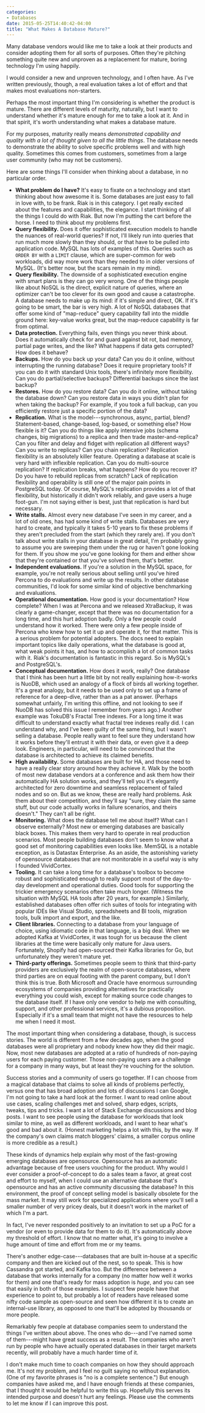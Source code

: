 ```yaml
---
categories:
- Databases
date: 2015-05-25T14:40:42-04:00
title: "What Makes A Database Mature?"
---
```


Many database vendors would like me to take a look at their products and
consider adopting them for all sorts of purposes. Often they're pitching
something quite new and unproven as a replacement for mature, boring technology
I'm using happily.

I would consider a new and unproven technology, and I often have. As I've
written previously, though, a real evaluation takes a lot of effort and that
makes most evaluations non-starters.

Perhaps the most important thing I'm considering is whether the product is
mature. There are different levels of maturity, naturally, but I want to
understand whether it's mature enough for me to take a look at it. And in that
spirit, it's worth understanding what makes a database mature.

For my purposes, maturity really means *demonstrated capability and quality with
a lot of thought given to all the little things*.
The database needs to demonstrate the ability to solve specific problems well and
with high quality. Sometimes this comes from customers, sometimes from a large
user community (who may not be customers).

Here are some things I'll consider when thinking about a database, in no
particular order.

- **What problem do I have?** It's easy to fixate on a technology and start
  thinking about how awesome it is. Some databases are just easy to fall in love
  with, to be frank. Riak is in this category. I get really excited about the
  features and capabilities, the elegance. I start thinking of all the things I
  could do with Riak. But now I'm putting the cart before the horse. I need to
  think about my problems first.
- **Query flexibility.** Does it offer sophisticated execution models to handle
  the nuances of real-world queries? If not, I'll likely run into queries that
  run much more slowly than they should, or that have to be pulled into
  application code. MySQL has lots of examples of this. Queries such as `ORDER
  BY` with a `LIMIT` clause, which are super-common for web workloads, did way
  more work than they needed to in older versions of MySQL. (It's better now,
  but the scars remain in my mind).
- **Query flexibility.** The downside of a sophisticated execution engine with
  smart plans is they can go very wrong. One of the things people like about
  NoSQL is the direct, explicit nature of queries, where an optimizer can't be
  too clever for its own good and cause a catastrophe. A database needs to make
  up its mind: if it's simple and direct, OK. If it's going to be smart, the bar
  is very high. A lot of NoSQL databases that offer some kind of "map-reduce"
  query capability fall into the middle ground here: key-value works great, but
  the map-reduce capability is far from optimal.
- **Data protection.** Everything fails, even things you never think about. Does
  it automatically check for and guard against bit rot, bad memory, partial page
  writes, and the like? What happens if data gets corrupted? How does it behave?
- **Backups.** How do you back up your data? Can you do it online, without
  interrupting the running database? Does it require proprietary tools? If you
  can do it with standard Unix tools, there's infinitely more flexibility. Can
  you do partial/selective backups? Differential backups since the last backup?
- **Restores.** How do you restore data? Can you do it online, without taking
  the database down? Can you restore data in ways you didn't plan for when
  taking the backup? For example, if you took a full backup, can you efficiently
  restore just a specific portion of the data?
- **Replication.** What is the model---synchronous, async, partial, blend?
  Statement-based, change-based, log-based, or something else? How flexible is
  it? Can you do things like apply intensive jobs (schema changes, big
  migrations) to a replica and then trade master-and-replica? Can you filter and
  delay and fidget with replication all different ways? Can you write to
  replicas? Can you chain replication? Replication flexibility is an absolutely
  killer feature. Operating a database at scale is very hard with inflexible
  replication. Can you do multi-source replication? If replication breaks, what
  happens? How do you recover it? Do you have to rebuild replicas from scratch?
  Lack of replication flexibility and operability is still one of the major pain
  points in PostgreSQL today. Of course, MySQL's replication provides a lot of
  that flexibility, but historically it didn't work reliably, and gave users a
  huge foot-gun. I'm not saying either is best, just that replication is hard
  but necessary.
- **Write stalls.** Almost every new database I've seen in my career, and a lot
  of old ones, has had some kind of write stalls. Databases are very hard to
  create, and typically it takes 5-10 years to fix these problems if they aren't
  precluded from the start (which they rarely are). If you don't talk about
  write stalls in your database in great detail, I'm probably going to assume
  you are sweeping them under the rug or haven't gone looking for them. If you
  show me you've gone looking for them and either show that they're contained or
  that you've solved them, that's better.
- **Independent evaluations.** If you're a solution in the MySQL space, for
  example, you're not really serious about selling until you've hired Percona to
  do evaluations and write up the results. In other database communities, I'd
  look for some similar kind of objective benchmarking and evaluations.
- **Operational documentation.** How good is your documentation? How complete?
  When I was at Percona and we released XtraBackup, it was clearly a
  game-changer, except that there was no documentation for a long time, and this
  hurt adoption badly. Only a few people could understand how it worked. There
  were only a few people inside of Percona who knew how to set it up and operate
  it, for that matter. This is a serious problem for potential adopters. The
  docs need to explain important topics like daily operations, what the database
  is good at, what weak points it has, and how to accomplish a lot of common
  tasks with it. Riak's documentation is fantastic in this regard. So is MySQL's
  and PostgreSQL's.
- **Conceptual documentation.** How does it work, really? One database that I
  think has been hurt a little bit by not really explaining how-it-works is
  NuoDB, which used an analogy of a flock of birds all working together. It's a
  great analogy, but it needs to be used only to set up a frame of reference for
  a deep-dive, rather than as a pat answer.  (Perhaps somewhat unfairly, I'm
  writing this offline, and not looking to see if NuoDB has solved this issue I
  remember from years ago.) Another example was TokuDB's Fractal Tree indexes.
  For a long time it was difficult to understand exactly what fractal tree
  indexes really did. I can understand why, and I've been guilty of the same
  thing, but I wasn't selling a database. People really want to feel sure they
  understand how it works before they'll entrust it with their data, or even
  give it a deep look. Engineers, in particular, will need to be convinced that
  the database is architected to achieve its claimed benefits.
- **High availability.** Some databases are built for HA, and those need to have
  a really clear story around how they achieve it. Walk by the booth of most new
  database vendors at a conference and ask them how their automatically HA
  solution works, and they'll tell you it's elegantly architected for zero
  downtime and seamless replacement of failed nodes and so on. But as we know,
  these are really hard problems. Ask them about their competition, and they'll
  say "sure, they claim the same stuff, but our code actually works in failure
  scenarios, and theirs doesn't." They can't all be right.
- **Monitoring.** What does the database tell me about itself? What can I
  observe externally? Most new or emerging databases are basically black boxes.
  This makes them very hard to operate in real production scenarios. Most
  people building databases don't seem to know what a good set of
  monitoring capabilities even looks like. MemSQL is a notable exception, as is
  Datastax Enterprise. As an aside, the astonishing variety of opensource databases
  that are not monitorable in a useful way is why I founded VividCortex.
- **Tooling.** It can take a long time for a database's toolbox to become robust
  and sophisticated enough to really support most of the day-to-day development
  and operational duties. Good tools for supporting the trickier emergency
  scenarios often take much longer. (Witness the situation with MySQL HA tools
  after 20 years, for example.) Similarly, established databases often offer
  rich suites of tools for integrating with popular IDEs like Visual Studio,
  spreadsheets and BI tools, migration tools, bulk import and export, and the like.
- **Client libraries.** Connecting to a database from your language of choice,
  using idiomatic code in that language, is a big deal. When we adopted Kafka at
  VividCortex, it was tough for us because the client libraries at the time
  were basically only mature for Java users. Fortunately, Shopify had
  open-sourced their Kafka libraries for Go, but unfortunately they weren't
  mature yet.
- **Third-party offerings.** Sometimes people seem to think that third-party
  providers are exclusively the realm of open-source databases, where third
  parties are on equal footing with the parent company, but I don't think this
  is true. Both Microsoft and Oracle have enormous surrounding ecosystems of
  companies providing alternatives for practically everything you could wish,
  except for making source code changes to the database itself. If I have only
  one vendor to help me with consulting, support, and other professional
  services, it's a dubious proposition. Especially if it's a small team that
  might not have the resources to help me when I need it most.

The most important thing when considering a database, though, is success
stories. The world is different from a few decades ago, when the good databases
were all proprietary and nobody knew how they did their magic. Now, most new
databases are adopted at a ratio of hundreds of non-paying users for each paying
customer.  Those non-paying users are a challenge for a company in many ways,
but at least they're vouching for the solution.

Success stories and a community of users go together. If I can choose from a
magical database that claims to solve all kinds of problems perfectly, versus
one that has broad adoption and lots of discussions I can Google, I'm not going
to take a hard look at the former. I want to read online about use cases,
scaling challenges met and solved, sharp edges, scripts, tweaks, tips and
tricks. I want a lot of Stack Exchange discussions and blog posts. I want to see
people using the database for workloads that look similar to mine, as well as
different workloads, and I want to hear what's good and bad about it.
(Honest marketing helps a lot with this, by the way. If the company's own claims
match bloggers' claims, a smaller corpus online is more credible as a
result.)

These kinds of dynamics help explain why most of the fast-growing emerging
databases are opensource.  Opensource has an automatic advantage because of free
users vouching for the product.  Why would I ever consider a proof-of-concept to
do a sales team a favor, at great cost and effort to myself, when I could use an
alternative database that's opensource and has an active community discussing
the database? In this environment, the proof of concept selling model is
basically obsolete for the mass market. It may still work for specialized
applications where you'll sell a smaller number of very pricey deals, but it
doesn't work in the market of which I'm a part.

In fact, I've never responded positively to an invitation to set up a PoC for a
vendor (or even to provide data for them to do it). It's automatically above my
threshold of effort. I know that no matter what, it's going to involve a huge
amount of time and effort from me or my teams.

There's another edge-case---databases that are built in-house at a specific
company and then are kicked out of the nest, so to speak. This is how Cassandra
got started, and Kafka too. But the difference between a database that works
internally for a company (no matter how well it works for them) and one that's
ready for mass adoption is *huge*, and you can see that easily in both of those
examples. I suspect few people have that experience to point to, but probably a
lot of readers have released some nifty code sample as open-source and seen how
different it is to create an internal-use library, as opposed to one that'll be
adopted by thousands or more people.

Remarkably few people at database companies seem to understand the
things I've written about above. The ones who do---and I've named some of
them---might have great success as a result. The companies who aren't run by
people who have actually operated databases in their target markets recently,
will probably have a much harder time of it.

I don't make much time to coach companies on how they should approach me. It's
not my problem, and I feel no guilt saying no without explanation. (One of my
favorite phrases is "no is a complete sentence.") But enough companies have
asked me, and I have enough friends at these companies, that I thought it would
be helpful to write this up. Hopefully this serves its intended purpose and
doesn't hurt any feelings. Please use the comments to let me know if I can
improve this post.
